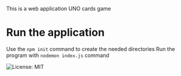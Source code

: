This is a web application UNO cards game 
# Run the application
Use the ```npm init``` command to create the needed directories
Run the program with ```nodemon index.js``` command 


![License: MIT](https://img.shields.io/badge/License-MIT-yellow.svg)
